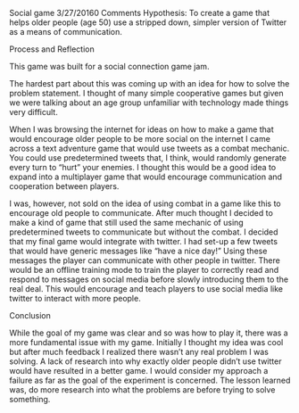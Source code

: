 Social game
3/27/20160 Comments
Hypothesis: To create a game that helps older people (age 50) use a stripped down, simpler version of Twitter as a means of communication.

Process and Reflection

This game was built for a social connection game jam.

The hardest part about this was coming up with an idea for how to solve the problem statement. I thought of many simple cooperative games but given we were talking about an age group unfamiliar with technology made things very difficult.

When I was browsing the internet for ideas on how to make a game that would encourage older people to be more social on the internet I came across a text adventure game that would use tweets as a combat mechanic. You could use predetermined tweets that, I think, would randomly generate every turn to “hurt” your enemies. I thought this would be a good idea to expand into a multiplayer game that would encourage communication and cooperation between players.

I was, however, not sold on the idea of using combat in a game like this to encourage old people to communicate. After much thought I decided to make a kind of game that still used the same mechanic of using predetermined tweets to communicate but without the combat. I decided that my final game would integrate with twitter. I had set-up a few tweets that would have generic messages like “have a nice day!” Using these messages the player can communicate with other people in twitter. There would be an offline training mode to train the player to correctly read and respond to messages on social media before slowly introducing them to the real deal. This would encourage and teach players to use social media like twitter to interact with more people.

Conclusion

While the goal of my game was clear and so was how to play it, there was a more fundamental issue with my game. Initially I thought my idea was cool but after much feedback I realized there wasn’t any real problem I was solving. A lack of research into why exactly older people didn’t use twitter would have resulted in a better game. I would consider my approach a failure as far as the goal of the experiment is concerned. The lesson learned was, do more research into what the problems are before trying to solve something.